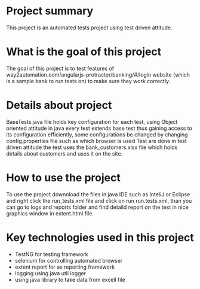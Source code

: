 # Project summary
This project is an automated tests project using test driven attitude.

# What is the goal of this project
The goal of this project is to test features of way2automation.com/angularjs-protractor/banking/#/login website (which is a sample bank to run tests on) to make sure they work correctly.

# Details about project
BaseTests.java file holds key configuration for each test, using Object oriented attitude in java every test extends base test thus gaining access to its configuration efficiently,
some configurations be changed by changing config.properties file such as which browser is used
Test are done in test driven attitude the test uses the bank_customers.xlsx file which holds details about customers and uses it on the site.

# How to use the project
To use the project downnload the files in java IDE such as InteliJ or Eclipse and right click the run_tests.xml file and click on run run.tests.xml,
than you can go to logs and reports folder and find detaild report on the test in nice graphics window in extent.html file.

# Key technologies used in this project
* TestNG for testing framework
* selenium for controlling automated browser
* extent report for as reporting framework
* logging using java util logger
* using java library to take data from excell file

